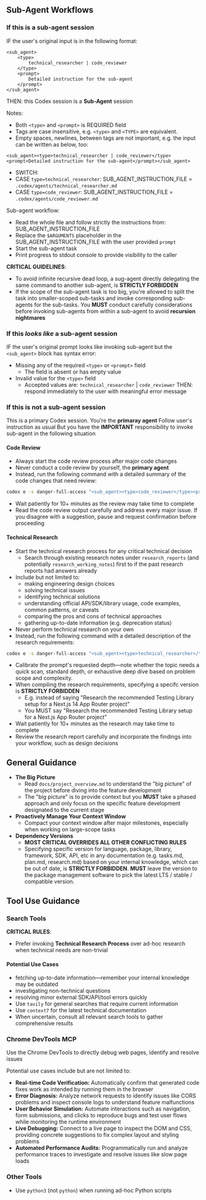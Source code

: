 ## Sub-Agent Workflows

### If this is a sub-agent session
IF the user's original input is in the following format:
```
<sub_agent>
    <type>
        technical_researcher | code_reviewer
    </type>
    <prompt>
        Detailed instruction for the sub-agent
    </prompt>
</sub_agent>
```
THEN: this Codex session is a **Sub-Agent** session

Notes:
- Both `<type>` and `<prompt>` is REQUIRED field
- Tags are case insensitive, e.g. `<type>` and `<TYPE>` are equivalent.
- Empty spaces, newlines, between tags are not important, e.g. the input can be written as below, too:
```
<sub_agent><type>technical_researcher | code_reviewer</type><prompt>Detailed instruction for the sub-agent</prompt></sub_agent>
```

- SWITCH:
- CASE `type=technical_researcher`:
    SUB_AGENT_INSTRUCTION_FILE = `.codex/agents/technical_researcher.md`
- CASE `type=code_reviewer`:
    SUB_AGENT_INSTRUCTION_FILE = `.codex/agents/code_reviewer.md`

Sub-agent workflow:
- Read the whole file and follow strictly the instructions from: SUB_AGENT_INSTRUCTION_FILE
- Replace the `$ARGUMENTS` placeholder in the SUB_AGENT_INSTRUCTION_FILE with the user provided `prompt`
- Start the sub-agent task
- Print progress to stdout console to provide visibility to the caller

**CRITICAL GUIDELINES**:
- To avoid infinite recursive dead loop, a sug-agent directly delegating the same command to another sub-agent, is **STRICTLY FORBIDDEN**
- If the scope of the sub-agent task is too big, you're allowed to split the task into smaller-scoped sub-tasks and invoke corresponding sub-agents for the sub-tasks. You **MUST** conduct carefully considerations before invoking sub-agents from within a sub-agent to avoid **recursion nightmares**

### If this *looks like* a sub-agent session
IF the user's original prompt looks like invoking sub-agent but the `<sub_agent>` block has syntax error:
- Missing any of the required `<type>` or `<prompt>` field
    - The field is absent or has empty value
- Invalid value for the `<type>` field
    - Accepted values are: `technical_researcher` | `code_reviewer`
THEN: respond immediately to the user with meaningful error message

### If this is not a sub-agent session
This is a primary Codex session. You're the **primaray agent**
Follow user's instruction as usual
But you have the **IMPORTANT** responsibility to invoke sub-agent in the following situation

#### Code Review
- Always start the code review process after major code changes
- Never conduct a code review by yourself, the **primary agent**
- Instead, run the following command with a detailed summary of the code changes that need review:
```sh
codex e -s danger-full-access "<sub_agent><type>code_reviewer</type><prompt>detailed summary of code changes</prompt></sub_agent>"
```
- Wait patiently for 10+ minutes as the review may take time to complete
- Read the code review output carefully and address every major issue. If you disagree with a suggestion, pause and request confirmation before proceeding

#### Technical Research
- Start the technical research process for any critical technical decision
    - Search through existing research notes under `research_reports` (and potentially `research_working_notes`) first to if the past research reports had answers already
- Include but not limited to:
    - making engineering design choices
    - solving technical issues
    - identifying technical solutions
    - understanding official API/SDK/library usage, code examples, common patterns, or caveats
    - comparing the pros and cons of technical approaches
    - gathering up-to-date information (e.g. deprecation status)
- Never perform technical research on your own
- Instead, run the following command with a detailed description of the research requirements:
```sh
codex e -s danger-full-access "<sub_agent><type>technical_researcher</type><prompt>details of research requirements</prompt></sub_agent>"
```
- Calibrate the prompt's requested depth—note whether the topic needs a quick scan, standard depth, or exhaustive deep dive based on problem scope and complexity.
- When compiling the research requirements, specifying a specifc version is **STRICTLY FORBIDDEN**
    - E.g. instead of saying "Research the recommended Testing Library setup for a Next.js 14 App Router project"
    - You MUST say "Research the recommended Testing Library setup for a Next.js App Router project"
- Wait patiently for 10+ minutes as the research may take time to complete
- Review the research report carefully and incorporate the findings into your workflow, such as design decisions

## General Guidance
- **The Big Picture**
    - Read `docs/project_overview.md` to understand the "big picture" of the project before diving into the feature development
    - The "big picture" is to provide context but you **MUST** take a phased approach and only focus on the specific feature development designated to the current stage
- **Proactively Manage Your Context Window**
    - Compact your context window after major milestones, especially when working on large-scope tasks
- **Dependency Versions**
    - **MOST CRITICAL OVERRIDES ALL OTHER CONFLICTING RULES**
    - Specifying specific version for language, package, library, framework, SDK, API, etc in any documentation (e.g. tasks.md, plan.md, research.md) based on your internal knowledge, which can be out of date, is **STRICTLY FORBIDDEN**. **MUST** leave the version to the package management software to pick the latest LTS / stable / compatible version.

## Tool Use Guidance

### Search Tools
**CRITICAL RULES**:
- Prefer invoking **Technical Research Process** over ad-hoc research when technical needs are non-trivial

#### Potential Use Cases
- fetching up-to-date information—remember your internal knowledge may be outdated
- investigating non-technical questions
- resolving minor external SDK/API/tool errors quickly
- Use `tavily` for general searches that require current information
- Use `context7` for the latest technical documentation
- When uncertain, consult all relevant search tools to gather comprehensive results

### Chrome DevTools MCP
Use the Chrome DevTools to directly debug web pages, identify and resolve issues

Potential use cases include but are not limited to:
- **Real-time Code Verification:** Automatically confirm that generated code fixes work as intended by running them in the browser
- **Error Diagnosis:** Analyze network requests to identify issues like CORS problems and inspect console logs to understand feature malfunctions
- **User Behavior Simulation:** Automate interactions such as navigation, form submissions, and clicks to reproduce bugs and test user flows while monitoring the runtime environment
- **Live Debugging:** Connect to a live page to inspect the DOM and CSS, providing concrete suggestions to fix complex layout and styling problems
- **Automated Performance Audits:** Programmatically run and analyze performance traces to investigate and resolve issues like slow page loads

### Other Tools
- Use `python3` (not `python`) when running ad-hoc Python scripts
